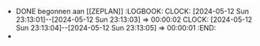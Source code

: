 - DONE begonnen aan [[ZEPLAN]]
  :LOGBOOK:
  CLOCK: [2024-05-12 Sun 23:13:01]--[2024-05-12 Sun 23:13:03] =>  00:00:02
  CLOCK: [2024-05-12 Sun 23:13:04]--[2024-05-12 Sun 23:13:05] =>  00:00:01
  :END:
-